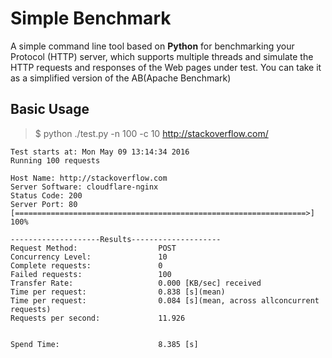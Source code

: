 # Simple Benchmark
A simple command line tool based on **Python** for benchmarking your Protocol (HTTP) server,
which supports multiple threads and simulate the HTTP requests and responses of the Web pages under test.
You can take it as a simplified version of the AB(Apache Benchmark)

## Basic Usage
> $ python ./test.py -n 100 -c 10 http://stackoverflow.com/

```
Test starts at: Mon May 09 13:14:34 2016
Running 100 requests

Host Name: http://stackoverflow.com
Server Software: cloudflare-nginx
Status Code: 200
Server Port: 80
[=================================================================>] 100%

--------------------Results--------------------
Request Method:                  POST
Concurrency Level:               10
Complete requests:               0
Failed requests:                 100
Transfer Rate:                   0.000 [KB/sec] received
Time per request:                0.838 [s](mean)
Time per request:                0.084 [s](mean, across allconcurrent requests)
Requests per second:             11.926


Spend Time:                      8.385 [s]
```
